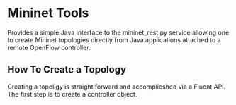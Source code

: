 # Mininet Tools

Provides a simple Java interface to the mininet_rest.py service allowing one to create Mininet topologies directly from Java applications attached to a remote OpenFlow controller.

## How To Create a Topology

Creating a topoligy is straight forward and accomplieshed via a Fluent API.  The  first step is to create a controller object.

```

```